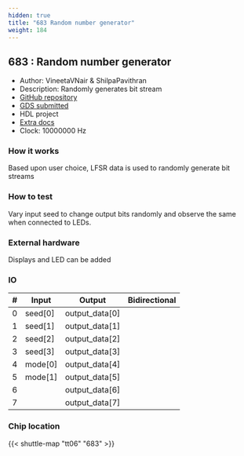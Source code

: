 ```yaml
---
hidden: true
title: "683 Random number generator"
weight: 184
---
```


## 683 : Random number generator

* Author: VineetaVNair & ShilpaPavithran
* Description: Randomly generates bit stream
* [GitHub repository](https://github.com/vinizz/tt06-RNG)
* [GDS submitted](https://github.com/vinizz/tt06-RNG/actions/runs/8755179782)
* HDL project
* [Extra docs](None)
* Clock: 10000000 Hz

<!---

This file is used to generate your project datasheet. Please fill in the information below and delete any unused
sections.

You can also include images in this folder and reference them in the markdown. Each image must be less than
512 kb in size, and the combined size of all images must be less than 1 MB.
-->


### How it works

Based upon user choice, LFSR data is used to randomly generate bit streams

### How to test

Vary input seed to change output bits randomly and observe the same when connected to LEDs.

### External hardware

Displays and LED can be added


### IO

| # | Input          | Output         | Bidirectional   |
| - | -------------- | -------------- | --------------- |
| 0 | seed[0] | output_data[0] |  |
| 1 | seed[1] | output_data[1] |  |
| 2 | seed[2] | output_data[2] |  |
| 3 | seed[3] | output_data[3] |  |
| 4 | mode[0] | output_data[4] |  |
| 5 | mode[1] | output_data[5] |  |
| 6 |  | output_data[6] |  |
| 7 |  | output_data[7] |  |

### Chip location

{{< shuttle-map "tt06" "683" >}}
